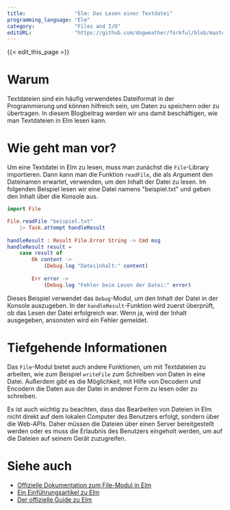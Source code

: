 ```yaml
---
title:                "Elm: Das Lesen einer Textdatei"
programming_language: "Elm"
category:             "Files and I/O"
editURL:              "https://github.com/dogweather/forkful/blob/master/content/de/elm/reading-a-text-file.md"
---
```


{{< edit_this_page >}}

# Warum

Textdateien sind ein häufig verwendetes Dateiformat in der Programmierung und können hilfreich sein, um Daten zu speichern oder zu übertragen. In diesem Blogbeitrag werden wir uns damit beschäftigen, wie man Textdateien in Elm lesen kann.

# Wie geht man vor?

Um eine Textdatei in Elm zu lesen, muss man zunächst die `File`-Library importieren. Dann kann man die Funktion `readFile`, die als Argument den Dateinamen erwartet, verwenden, um den Inhalt der Datei zu lesen. Im folgenden Beispiel lesen wir eine Datei namens "beispiel.txt" und geben den Inhalt über die Konsole aus.

```Elm
import File

File.readFile "beispiel.txt"
    |> Task.attempt handleResult
    
handleResult : Result File.Error String -> Cmd msg
handleResult result =
    case result of
        Ok content ->
            (Debug.log "Dateiinhalt:" content)
    
        Err error ->
            (Debug.log "Fehler beim Lesen der Datei:" error)
```

Dieses Beispiel verwendet das `Debug`-Modul, um den Inhalt der Datei in der Konsole auszugeben. In der `handleResult`-Funktion wird zuerst überprüft, ob das Lesen der Datei erfolgreich war. Wenn ja, wird der Inhalt ausgegeben, ansonsten wird ein Fehler gemeldet.

# Tiefgehende Informationen

Das `File`-Modul bietet auch andere Funktionen, um mit Textdateien zu arbeiten, wie zum Beispiel `writeFile` zum Schreiben von Daten in eine Datei. Außerdem gibt es die Möglichkeit, mit Hilfe von Decodern und Encodern die Daten aus der Datei in anderer Form zu lesen oder zu schreiben.

Es ist auch wichtig zu beachten, dass das Bearbeiten von Dateien in Elm nicht direkt auf dem lokalen Computer des Benutzers erfolgt, sondern über die Web-APIs. Daher müssen die Dateien über einen Server bereitgestellt werden oder es muss die Erlaubnis des Benutzers eingeholt werden, um auf die Dateien auf seinem Gerät zuzugreifen.

# Siehe auch

- [Offizielle Dokumentation zum File-Modul in Elm](https://package.elm-lang.org/packages/elm/file/latest/)
- [Ein Einführungsartikel zu Elm](https://medium.com/swlh/an-introduction-to-elm-3c5b4275addc)
- [Der offizielle Guide zu Elm](https://guide.elm-lang.org/)